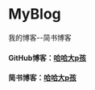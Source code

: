 # MyBlog
我的博客--简书博客

#### GitHub博客：[哈哈大p孩](https://feijunjie.github.io/)

#### 简书博客：[哈哈大p孩](https://www.jianshu.com/u/abdf924ae9e4)
